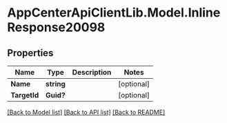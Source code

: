 # AppCenterApiClientLib.Model.InlineResponse20098
## Properties

Name | Type | Description | Notes
------------ | ------------- | ------------- | -------------
**Name** | **string** |  | [optional] 
**TargetId** | **Guid?** |  | [optional] 

[[Back to Model list]](../README.md#documentation-for-models) [[Back to API list]](../README.md#documentation-for-api-endpoints) [[Back to README]](../README.md)

